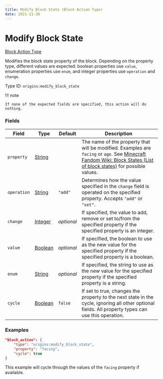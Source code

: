 ```yaml
---
title: Modify Block State (Block Action Type)
date: 2021-11-30
---
```


# Modify Block State

[Block Action Type](../block_action_types.md)

Modifies the block state property of the block. Depending on the property type, different values are expected: boolean properties use `value`, enumeration properties use `enum`, and integer properties use `operation` and `change`.

Type ID: `origins:modify_block_state`

!!! note

    If none of the expected fields are specified, this action will do nothing.


### Fields

Field | Type | Default | Description
------|------|---------|-------------
`property` | [String](../data_types/string.md) | | The name of the property that will be modified. Examples are `facing` or `age`. See [Minecraft Fandom Wiki: Block States (List of block states)](https://minecraft.fandom.com/wiki/Block_states#List_of_block_states) for possible values.
`operation` | [String](../data_types/string.md) | `"add"` | Determines how the value specified in the `change` field is operated on the specified property. Accepts `"add"` or `"set"`.
`change` | [Integer](../data_types/integer.md) | _optional_ | If specified, the value to add, remove or set to/from the specified property if the specified property is an integer.
`value` | [Boolean](../data_types/boolean.md) | _optional_ | If specified, the boolean to use as the new value for the specified property if the specified property is a boolean.
`enum` | [String](../data_types/string.md) | _optional_ | If specified, the string to use as the new value for the specified property if the specified property is a string.
`cycle` | [Boolean](../data_types/boolean.md) | `false` | If set to true, changes the property to the next state in the cycle, ignoring all other optional fields. All property types can use this operation.


### Examples

```json
"block_action": {
	"type": "origins:modify_block_state",
	"property": "facing",
	"cycle": true
}
```

This example will cycle through the values of the `facing` property if available.
